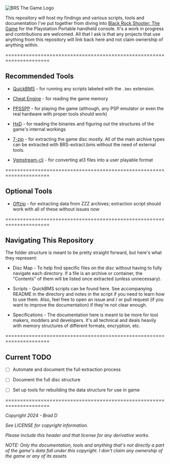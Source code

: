 ![BRS The Game Logo](https://i.pcmag.com/imagery/articles/00TDe6o92GcpKxsquqx6JK7-1.fit_lim.v1569485038.jpg)

This repository will host my findings and various scripts, tools and documentation I've put together from diving into [Black Rock Shooter: The Game](https://web.archive.org/web/20150328084959/http://brs.jrpg.jp/) for the Playstation Portable handheld console. It's a work in progress and contributions are welcomed. All that I ask is that any projects that use anything from this repository will link back here and not claim ownership of anything within.

=====================================================================
## Recommended Tools

* [QuickBMS](https://aluigi.altervista.org/quickbms.htm) - for running any scripts labeled with the `.bms` extension.

* [Cheat Engine](https://cheatengine.org) - for reading the game memory

* [PPSSPP](https://www.ppsspp.org/) - for playing the game (although, any PSP emulator or even the real hardware with proper tools should work)

* [HxD](https://mh-nexus.de/en/hxd/) - for reading the binaries and figuring out the structures of the game's internal workings

* [7-zip](https://www.7-zip.org/) - for extracting the game disc mostly. All of the main archive types can be extracted with BRS-extract.bms without the need of external tools.

* [Vgmstream-cli](https://github.com/vgmstream/vgmstream) - for converting at3 files into a user playable format

=====================================================================
## Optional Tools

* [Offzip](https://aluigi.altervista.org/mytoolz/offzip.zip) - for extracting data from ZZZ archives; extraction script should work with all of these without issues now

=====================================================================
## Navigating This Repository

The folder structure is meant to be pretty straight forward, but here's what they represent:

* Disc Map - To help find specific files on the disc without having to fully navigate each directory. If a file is an archive or container, the "Contents" of them will be listed once extracted (unless unnecessary).

* Scripts - QuickBMS scripts can be found here. See accompanying README in the directory and notes in the script if you need to learn how to use them. Also, feel free to open an issue and / or pull request (if you want to improve the documentation) if they're not clear enough.

* Specifications - The documentation here is meant to be more for tool makers, modders and developers. It's all technical and deals heavily with memory structures of different formats, encryption, etc.

=====================================================================
## Current TODO

- [ ] Automate and document the full extraction process

- [ ] Document the full disc structure

- [ ] Set up tools for rebuilding the data structure for use in game

=====================================================================

*Copyright 2024 - Brad D*

*See LICENSE for copyright information.*

*Please include this header and that license for any derivative works.*

*NOTE: Only the documentation, tools and anything that's not directly a part of the game's data fall under this copyright. I don't claim any ownership of the game or any of its assets*